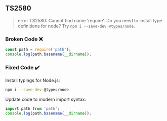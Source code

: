 ## TS2580

> error TS2580: Cannot find name 'require'. Do you need to install type definitions for node? Try `npm i --save-dev @types/node`.

### Broken Code ❌

```ts
const path = require('path');
console.log(path.basename(__dirname));
```

### Fixed Code ✔️

Install typings for Node.js:

```bash
npm i --save-dev @types/node
```

Update code to modern import syntax:

```ts
import path from 'path';
console.log(path.basename(__dirname));
```
